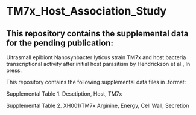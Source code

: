 # TM7x_Host_Association_Study

## This repository contains the supplemental data for the pending publication:
Ultrasmall epibiont Nanosynbacter lyticus strain TM7x and host bacteria transcriptional activity after initial host parasitism by Hendrickson et al., In press.

This repository contains the following supplemental data files in .format:

Supplemental Table 1. Desctiption, Host, TM7x

Supplemental Table 2. XH001/TM7x Arginine, Energy, Cell Wall, Secretion
